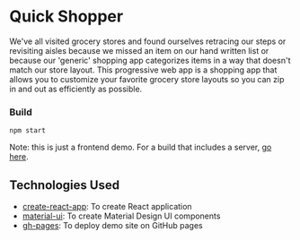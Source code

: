 # Quick Shopper

We've all visited grocery stores and found ourselves retracing our steps or revisiting aisles because we missed an item on our hand written list or because our 'generic' shopping app categorizes items in a way that doesn't match our store layout. This progressive web app is a shopping app that allows you to customize your favorite grocery store layouts so you can zip in and out as efficiently as possible.

### Build
`npm start`

Note: this is just a frontend demo. For a build that includes a server, [go here](https://github.com/ihouwat/shopping-list-react-app-complete). 

## Technologies Used 
* [create-react-app](https://create-react-app.dev/): To create React application
* [material-ui](https://material-ui.com/): To create Material Design UI components
* [gh-pages](https://www.npmjs.com/package/gh-pages): To deploy demo site on GitHub pages

